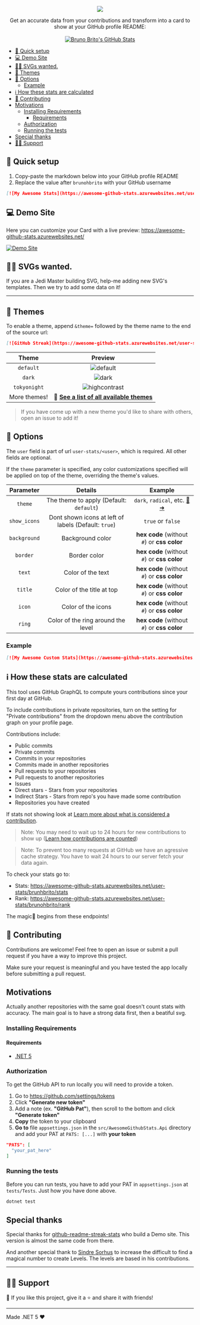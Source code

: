 <p align="center">
  <img src="https://raw.githubusercontent.com/brunohbrito/awesome-github-stats/master/docs/banner.png"/>
</p>

<p align="center">
  Get an accurate data from your contributions and transform into a card to show at your GitHub profile README:
  <br/>
  <br/>
  
  <a href="https://awesome-github-stats.azurewebsites.net/index.html">    
  <img  alt="Bruno Brito's GitHub Stats" src="https://awesome-github-stats.azurewebsites.net/user-stats/brunohbrito?theme=tokyonight" />  </a>
</p>

- [🚀 Quick setup](#-quick-setup)
- [💻 Demo Site](#-demo-site)
- [💁🏻 SVGs wanted.](#-svgs-wanted)
- [🎨 Themes](#-themes)
- [🔧 Options](#-options)
  - [Example](#example)
- [ℹ️ How these stats are calculated](#ℹ️-how-these-stats-are-calculated)
- [🤗 Contributing](#-contributing)
- [Motivations](#motivations)
  - [Installing Requirements](#installing-requirements)
    - [Requirements](#requirements)
  - [Authorization](#authorization)
  - [Running the tests](#running-the-tests)
- [Special thanks](#special-thanks)
- [🙋‍♂️ Support](#️-support)

## 🚀 Quick setup

1. Copy-paste the markdown below into your GitHub profile README
2. Replace the value after `brunohbrito` with your GitHub username

```md
[![My Awesome Stats](https://awesome-github-stats.azurewebsites.net/user-stats/brunohbrito)](https://git.io/awesome-stats-card)
```

## 💻 Demo Site

Here you can customize your Card with a live preview: <https://awesome-github-stats.azurewebsites.net/>

[![Demo Site](https://raw.githubusercontent.com/brunohbrito/awesome-github-stats/master/docs/awesomestats.gif "Demo Site")](https://awesome-github-stats.azurewebsites.net/)

## 💁🏻 SVGs wanted.

If you are a Jedi Master building SVG, help-me adding new SVG's templates. Then we try to add some data on it!

----

## 🎨 Themes

To enable a theme, append `&theme=` followed by the theme name to the end of the source url:

```md
[![GitHub Streak](https://awesome-github-stats.azurewebsites.net/user-stats/brunohbrito&theme=dark)](https://git.io/awesome-stats-card)
```

|    Theme     |                                                 Preview                                                 |
| :----------: | :-----------------------------------------------------------------------------------------------------: |
|  `default`   |          ![default](https://awesome-github-stats.azurewebsites.net/user-stats/ralmsdeveloper)           |
|    `dark`    |       ![dark](https://awesome-github-stats.azurewebsites.net/user-stats/eduardopires?theme=dark)        |
| `tokyonight` | ![highcontrast](https://awesome-github-stats.azurewebsites.net/user-stats/brunohbrito?theme=tokyonight) |
| More themes! |                   **🎨 [See a list of all available themes](./docs/themes/README.md)**                   |

> If you have come up with a new theme you'd like to share with others, open an issue to add it!

## 🔧 Options

The `user` field is part of url `user-stats/<user>`, which is required. All other fields are optional.

If the `theme` parameter is specified, any color customizations specified will be applied on top of the theme, overriding the theme's values.

|  Parameter   |                       Details                        |                        Example                        |
| :----------: | :--------------------------------------------------: | :---------------------------------------------------: |
|   `theme`    |       The theme to apply (Default: `default`)        | `dark`, `radical`, etc. [🎨➜](./docs/themes/README.md) |
| `show_icons` | Dont shown icons at left of labels (Default: `true`) |                   `true` or `false`                   |
| `background` |                   Background color                   |      **hex code** (without `#`) or **css color**      |
|   `border`   |                     Border color                     |      **hex code** (without `#`) or **css color**      |
|    `text`    |                  Color of the text                   |      **hex code** (without `#`) or **css color**      |
|   `title`    |              Color of the title at top               |      **hex code** (without `#`) or **css color**      |
|    `icon`    |                  Color of the icons                  |      **hex code** (without `#`) or **css color**      |
|    `ring`    |          Color of the ring around the level          |      **hex code** (without `#`) or **css color**      |


### Example

```md
[![My Awesome Custom Stats](https://awesome-github-stats.azurewebsites.net/user-stats/brunohbrito?theme=tokyonight&Ring=DD2727&Border=13DD57&Text=DD2727)](https://git.io/awesome-stats-card)
```

## ℹ️ How these stats are calculated

This tool uses GitHub GraphQL to compute yours contributions since your first day at GitHub.

To include contributions in private repositories, turn on the setting for "Private contributions" from the dropdown menu above the contribution graph on your profile page.

Contributions include:

* Public commits
* Private commits
* Commits in your repositories
* Commits made in another repositories
* Pull requests to your repositories 
* Pull requests to another repositories
* Issues
* Direct stars - Stars from your repositories
* Indirect Stars - Stars from repo's you have made some contribution
* Repositories you have created 

If stats not showing look at [Learn more about what is considered a contribution](https://docs.github.com/articles/why-are-my-contributions-not-showing-up-on-my-profile).

> Note: You may need to wait up to 24 hours for new contributions to show up ([Learn how contributions are counted](https://docs.github.com/articles/why-are-my-contributions-not-showing-up-on-my-profile))

> Note: To prevent too many requests at GitHub we have an agressive cache strategy. You have to wait 24 hours to our server fetch your data again.

To check your stats go to:
* Stats: https://awesome-github-stats.azurewebsites.net/user-stats/brunhbrito/stats
* Rank: https://awesome-github-stats.azurewebsites.net/user-stats/brunohbrito/rank

The magic🌟 begins from these endpoints! 

## 🤗 Contributing

Contributions are welcome! Feel free to open an issue or submit a pull request if you have a way to improve this project.

Make sure your request is meaningful and you have tested the app locally before submitting a pull request.

## Motivations

Actually another repositories with the same goal doesn't count stats with accuracy. The main goal is to have a strong data first, then a beatiful svg.

### Installing Requirements

#### Requirements

- [.NET 5](https://dotnet.microsoft.com/download/dotnet/5.0)

### Authorization

To get the GitHub API to run locally you will need to provide a token.

1. Go to <https://github.com/settings/tokens>
2. Click **"Generate new token"**
3. Add a note (ex. **"GitHub Pat"**), then scroll to the bottom and click **"Generate token"**
4. **Copy** the token to your clipboard
5. **Go to** file `appsettings.json` in the `src/AwesomeGithubStats.Api` directory and add your PAT at `PATS: [...]` with **your token**

```json
"PATS": [
  "your_pat_here"
]
```

### Running the tests

Before you can run tests, you have to add your PAT in `appsettings.json` at `tests/Tests`. Just how you have done above.

```bash
dotnet test
```

## Special thanks

Special thanks for [github-readme-streak-stats](https://github.com/DenverCoder1/github-readme-streak-stats) who build a Demo site. This version is almost the same code from there.

And another special thank to [Sindre Sorhus](https://github.com/sindresorhus) to increase the difficult to find a magical number to create Levels. The levels are based in his contributions.

----
## 🙋‍♂️ Support

💙 If you like this project, give it a ⭐ and share it with friends!

---

Made .NET 5 ❤️
